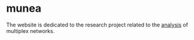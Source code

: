 # munea

The website is dedicated to the research project related to the [analysis](https://github.com/pwr-graphs) of multiplex networks.
